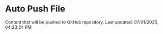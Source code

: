 # Auto Push File

Content that will be pushed to GitHub repository.
Last updated: 07/01/2025, 04:23:24 PM